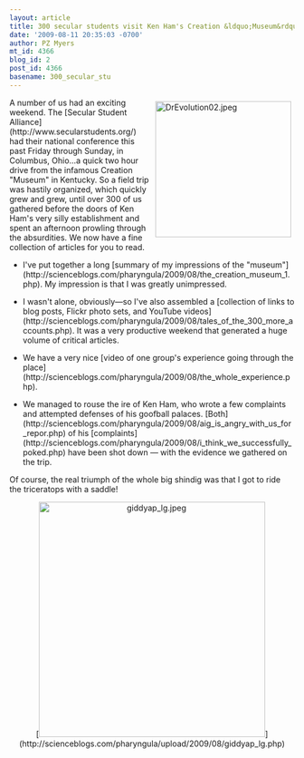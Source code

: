```yaml
---
layout: article
title: 300 secular students visit Ken Ham's Creation &ldquo;Museum&rdquo;
date: '2009-08-11 20:35:03 -0700'
author: PZ Myers
mt_id: 4366
blog_id: 2
post_id: 4366
basename: 300_secular_stu
---
```

[<img src="http://scienceblogs.com/pharyngula/upload/2009/08/tales_of_the_300_more_accounts/DrEvolution02.jpeg" alt="DrEvolution02.jpeg" width="240" height="240" style="float: right; padding: 6px;" />](http://www.hilarynelson.com/)

<p>A number of us had an exciting weekend. The [Secular Student Alliance](http://www.secularstudents.org/) had their national conference this past Friday through Sunday, in Columbus, Ohio&hellip;a quick two hour drive from the infamous Creation "Museum" in Kentucky. So a field trip was hastily organized, which quickly grew and grew, until over 300 of us gathered before the doors of Ken Ham's very silly establishment and spent an afternoon prowling through the absurdities. We now have a fine collection of articles for you to read.</p>

 


* <p>I've put together a long [summary of my impressions of the "museum"](http://scienceblogs.com/pharyngula/2009/08/the_creation_museum_1.php). My impression is that I was greatly unimpressed.</p>
* <p>I wasn't alone, obviously&mdash;so I've also assembled a [collection of links to blog posts, Flickr photo sets, and YouTube videos](http://scienceblogs.com/pharyngula/2009/08/tales_of_the_300_more_accounts.php). It was a very productive weekend that generated a huge volume of critical articles.</p>
* <p>We have a very nice [video of one group's experience going through the place](http://scienceblogs.com/pharyngula/2009/08/the_whole_experience.php).</p>
* <p>We managed to rouse the ire of Ken Ham, who wrote a few complaints and attempted defenses of his goofball palaces. [Both](http://scienceblogs.com/pharyngula/2009/08/aig_is_angry_with_us_for_repor.php) of his [complaints](http://scienceblogs.com/pharyngula/2009/08/i_think_we_successfully_poked.php) have been shot down &mdash; with the evidence we gathered on the trip.</p>


<p>Of course, the real triumph of the whole big shindig was that I got to ride the triceratops with a saddle!</p>


<div markdown="block" style="text-align: center">
[<img src="http://scienceblogs.com/pharyngula/upload/2009/08/giddyap_lg-thumb-400x415-17355.jpeg" alt="giddyap_lg.jpeg" width="400" height="415" />](http://scienceblogs.com/pharyngula/upload/2009/08/giddyap_lg.php)
</div>
